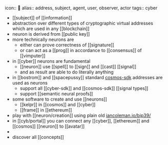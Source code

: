 icon:: 🧠
alias:: address, subject, agent, user, observer, actor
tags:: cyber

- [[subject]] of [[information]]
- abstraction over different types of cryptographic virtual addresses which are used in any [[blockchain]]
- neuron is derived from [[public key]]
- more technically neurons are
	- either can prove correctness of [[signature]]
	- or can act as a [[prog]] in accordance to [[consensus]] of [[vimputer]]
- in [[cyber]] neurons are fundamental
	- [[neuron]] use [[spell]] to [[sign]] and [[cast]] [[signal]]
	- and as result are able to do literally anything
- in [[bostrom]] and [[spacepussy]] standard [cosmos-sdk](https://docs.cosmos.network/) addresses are used as neurons
	- support all [[cyber-sdk]] and [[cosmos-sdk]] [[signal types]]
	- support [[semantic neural proofs]]
- some software to create and use [[neurons]]
	- [[kelpr]] in [[cosmos]] and [[cyber]]
	- [[frame]] in [[ethereum]]
- play with [[neuron/creation]] using plain old [iancoleman.io/bip39/](https://iancoleman.io/bip39/)
- in [[cyb/portal]] you can connect any [[cyber]], [[ethereum]] and [[cosmos]] [[neuron]] to [[avatar]]
-
- discover all [[concepts]]